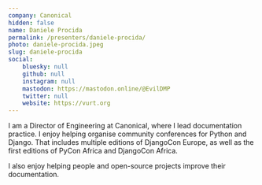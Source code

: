 ```yaml
---
company: Canonical
hidden: false
name: Daniele Procida
permalink: /presenters/daniele-procida/
photo: daniele-procida.jpeg
slug: daniele-procida
social:
    bluesky: null
    github: null
    instagram: null
    mastodon: https://mastodon.online/@EvilDMP
    twitter: null
    website: https://vurt.org
---
```


I am a Director of Engineering at Canonical, where I lead documentation practice. I enjoy helping organise community conferences for Python and Django. That includes multiple editions of DjangoCon Europe, as well as the first editions of PyCon Africa and DjangoCon Africa.

I also enjoy helping people and open-source projects improve their documentation.
